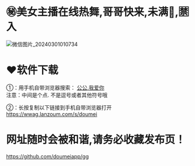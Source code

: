 # ㊙美女主播在线热舞,哥哥快来,未满🔞,🈲入
![微信图片_20240301010734](https://github.com/pldqq1/-/assets/161739065/dbe73eaa-d6e1-4997-87dc-94318344e3ae)
# ❤软件下载
①：用手机自带浏览器搜索：
[ 公公.我爱你 ]( 公公.我爱你 )    
注意：中间是个点. 不是逗号或者其他符号哦

②：长按复制以下链接到手机自带浏览器打开
[ https://wwag.lanzoum.com/s/doumei ]( https://wwag.lanzoum.com/s/doumei )

# 网址随时会被和谐,请务必收藏发布页！
[ https://github.com/doumeiapp/gg ]( https://github.com/doumeiapp/gg )
